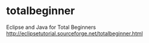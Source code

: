 totalbeginner
=============

Eclipse and Java for Total Beginners http://eclipsetutorial.sourceforge.net/totalbeginner.html
